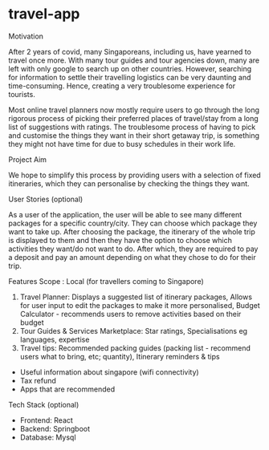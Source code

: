# travel-app

Motivation 

After 2 years of covid, many Singaporeans, including us, have yearned to travel once more. With many tour guides and tour agencies down, many are left with only google to search up on other countries. However, searching for information to settle their travelling logistics can be very daunting and time-consuming. Hence, creating a very troublesome experience for tourists.    

Most online travel planners now mostly require users to go through the long rigorous process of picking their preferred places of travel/stay from a long list of suggestions with ratings. The troublesome process of having to pick and customise the things they want in their short getaway trip, is something they might not have time for due to busy schedules in their work life.



Project Aim 

We hope to simplify this process by providing users with a selection of fixed itineraries, which they can personalise by checking the things they want. 



User Stories (optional)

As a user of the application, the user will be able to see many different packages for a specific country/city. They can choose which package they want to take up.
After choosing the package, the itinerary of the whole trip is displayed to them and then they have the option to choose which activities they want/do not want to do. After which, they are required to pay a deposit and pay an amount depending on what they chose to do for their trip.




Features
Scope : Local (for travellers coming to Singapore)

1. Travel Planner:
Displays a suggested list of itinerary packages, 
Allows for user input to edit the packages to make it more personalised,
Budget Calculator - recommends users to remove activities based on their budget
2. Tour Guides & Services Marketplace: 
Star ratings,
Specialisations eg languages, expertise
3. Travel tips:
Recommended packing guides (packing list - recommend users what to bring, etc; quantity),
Itinerary reminders & tips 
- Useful information about singapore (wifi connectivity)
- Tax refund
- Apps that are recommended



Tech Stack (optional)

- Frontend: React
- Backend: Springboot
- Database: Mysql
